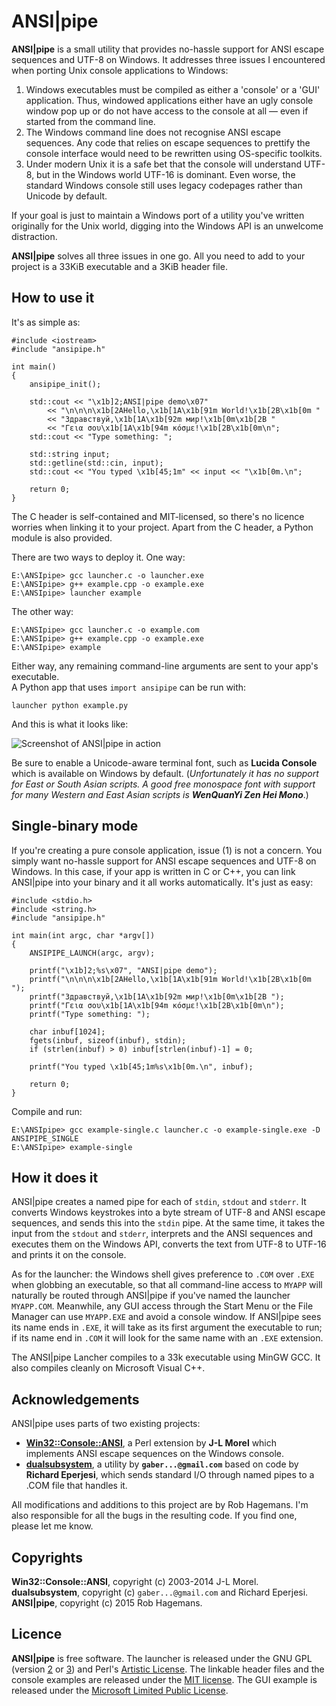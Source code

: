 ANSI|pipe
========

**ANSI|pipe** is a small utility that provides no-hassle support for ANSI 
escape sequences and UTF-8 on Windows. It addresses three issues I encountered 
when porting Unix console applications to Windows:  

1.  Windows executables must be compiled as either a 'console' or a 'GUI'
    application. Thus, windowed applications either have an ugly console window 
    pop up or do not have access to the console at all — even if started from 
    the command line.  
2.  The Windows command line does not recognise ANSI escape sequences. Any code
    that relies on escape sequences to prettify the console interface would need
    to be rewritten using OS-specific toolkits.  
3.  Under modern Unix it is a safe bet that the console will understand 
    UTF-8, but in the Windows world UTF-16 is dominant. Even worse, the standard 
    Windows console still uses legacy codepages rather than Unicode by default.  
    
If your goal is just to maintain a Windows port of a utility you've written
originally for the Unix world, digging into the Windows API is an unwelcome 
distraction.  

**ANSI|pipe** solves all three issues in one go. All you need to add to your 
project is a 33KiB executable and a 3KiB header file.


## How to use it

It's as simple as:  

    #include <iostream>
    #include "ansipipe.h"
    
    int main() 
    {
        ansipipe_init();
        
        std::cout << "\x1b]2;ANSI|pipe demo\x07"
            << "\n\n\n\x1b[2AHello,\x1b[1A\x1b[91m World!\x1b[2B\x1b[0m "
            << "Здравствуй,\x1b[1A\x1b[92m мир!\x1b[0m\x1b[2B "
            << "Γεια σου\x1b[1A\x1b[94m κόσμε!\x1b[2B\x1b[0m\n";
        std::cout << "Type something: ";
    
        std::string input;
        std::getline(std::cin, input);
        std::cout << "You typed \x1b[45;1m" << input << "\x1b[0m.\n";
    
        return 0;
    }

The C header is self-contained and MIT-licensed, so there's no licence worries 
when linking it to your project. Apart from the C header, a Python module is also provided. 

There are two ways to deploy it. One way:  

    E:\ANSIpipe> gcc launcher.c -o launcher.exe
    E:\ANSIpipe> g++ example.cpp -o example.exe
    E:\ANSIpipe> launcher example
    
    
The other way:  

    E:\ANSIpipe> gcc launcher.c -o example.com
    E:\ANSIpipe> g++ example.cpp -o example.exe
    E:\ANSIpipe> example

Either way, any remaining command-line arguments are sent to your app's executable.  
A Python app that uses `import ansipipe` can be run with:

    launcher python example.py

And this is what it looks like:

![Screenshot of ANSI|pipe in action](http://robhagemans.github.io/ansipipe/screenshots/screenshot.png)

Be sure to enable a Unicode-aware terminal font, such as **Lucida Console** 
which is available on Windows by default. (_Unfortunately it has no support 
for East or South Asian scripts. A good free monospace font with support for 
many Western and East Asian scripts is **WenQuanYi Zen Hei Mono**_.)

## Single-binary mode

If you're creating a pure console application, issue (1) is not a concern. You 
simply want no-hassle support for ANSI escape sequences and UTF-8 on Windows.
In this case, if your app is written in C or C++, you can link ANSI|pipe into 
your binary and it all works automatically. It's just as easy:

    #include <stdio.h>
    #include <string.h>
    #include "ansipipe.h"
    
    int main(int argc, char *argv[]) 
    {
        ANSIPIPE_LAUNCH(argc, argv);
    
        printf("\x1b]2;%s\x07", "ANSI|pipe demo");
        printf("\n\n\n\x1b[2AHello,\x1b[1A\x1b[91m World!\x1b[2B\x1b[0m ");
        printf("Здравствуй,\x1b[1A\x1b[92m мир!\x1b[0m\x1b[2B "); 
        printf("Γεια σου\x1b[1A\x1b[94m κόσμε!\x1b[2B\x1b[0m\n");
        printf("Type something: ");
    
        char inbuf[1024];
        fgets(inbuf, sizeof(inbuf), stdin);
        if (strlen(inbuf) > 0) inbuf[strlen(inbuf)-1] = 0;
        
        printf("You typed \x1b[45;1m%s\x1b[0m.\n", inbuf);
    
        return 0;
    }

Compile and run:

    E:\ANSIpipe> gcc example-single.c launcher.c -o example-single.exe -D ANSIPIPE_SINGLE
    E:\ANSIpipe> example-single


## How it does it

ANSI|pipe creates a named pipe for each of `stdin`, `stdout` and `stderr`. 
It converts Windows keystrokes into a byte stream of UTF-8 and ANSI escape 
sequences, and sends this into the `stdin` pipe. At the same time, it takes the
input from the `stdout` and `stderr`, interprets and the ANSI sequences and
executes them on the Windows API, converts the text from UTF-8 to UTF-16 and 
prints it on the console.

As for the launcher: the Windows shell gives preference to `.COM` over `.EXE` 
when globbing an executable, so that all command-line access to `MYAPP` will 
naturally be routed through ANSI|pipe if you've named the launcher `MYAPP.COM`. 
Meanwhile, any GUI access through the Start Menu or the File Manager 
can use `MYAPP.EXE` and avoid a console window. If ANSI|pipe sees its name ends 
in `.EXE`, it will take as its first argument the executable to run; if its name
end in `.COM` it will look for the same name with an `.EXE` extension.   

The ANSI|pipe Lancher compiles to a 33k executable using MinGW GCC. It also
compiles cleanly on Microsoft Visual C++.


## Acknowledgements

ANSI|pipe uses parts of two existing projects:  
-   [**Win32::Console::ANSI**](http://search.cpan.org/~jlmorel/Win32-Console-ANSI-1.08/lib/Win32/Console/ANSI.pm),
    a Perl extension by **J-L Morel** which implements ANSI escape 
    sequences on the Windows console.  
-   [**dualsubsystem**](https://code.google.com/p/dualsubsystem/), a utility by 
    **`gaber...@gmail.com`** based on code by **Richard Eperjesi**, which
    sends standard I/O through named pipes to a .COM file that handles it.  

All modifications and additions to this project are by Rob Hagemans. I'm also
responsible for all the bugs in the resulting code. If you find one, please let 
me know.  

## Copyrights

**Win32::Console::ANSI**, copyright (c) 2003-2014 J-L Morel.  
**dualsubsystem**, copyright (c) `gaber...@gmail.com` and Richard Eperjesi.  
**ANSI|pipe**, copyright (c) 2015 Rob Hagemans.  

## Licence
     
**ANSI|pipe** is free software. The launcher is released under the GNU GPL 
(version [2](http://www.gnu.org/licenses/gpl-2.0.html) 
or [3](http://www.gnu.org/licenses/gpl-3.0.html)) and Perl's 
[Artistic License](http://dev.perl.org/licenses/artistic.html).
The linkable header files and the console examples are released under the [MIT license](http://opensource.org/licenses/MIT).
The GUI example is released under the [Microsoft Limited Public License](https://msdn.microsoft.com/en-us/cc300389.aspx).
    
    


